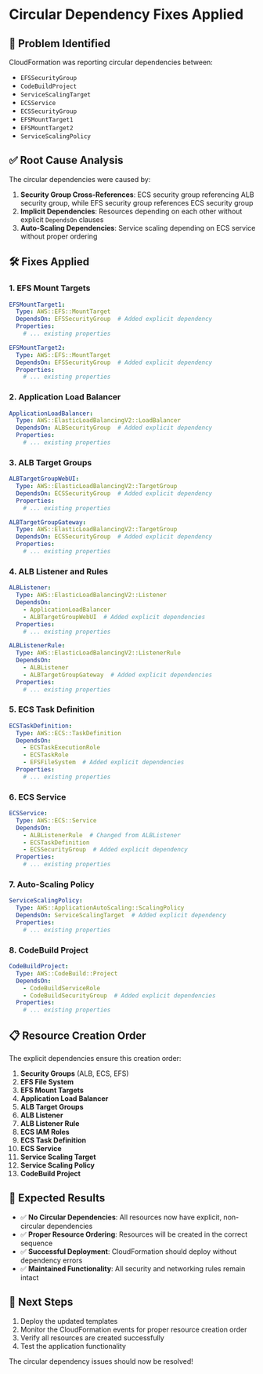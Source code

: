 # Circular Dependency Fixes Applied

## 🔧 **Problem Identified**
CloudFormation was reporting circular dependencies between:
- `EFSSecurityGroup`
- `CodeBuildProject` 
- `ServiceScalingTarget`
- `ECSService`
- `ECSSecurityGroup`
- `EFSMountTarget1`
- `EFSMountTarget2`
- `ServiceScalingPolicy`

## ✅ **Root Cause Analysis**
The circular dependencies were caused by:
1. **Security Group Cross-References**: ECS security group referencing ALB security group, while EFS security group references ECS security group
2. **Implicit Dependencies**: Resources depending on each other without explicit `DependsOn` clauses
3. **Auto-Scaling Dependencies**: Service scaling depending on ECS service without proper ordering

## 🛠️ **Fixes Applied**

### **1. EFS Mount Targets**
```yaml
EFSMountTarget1:
  Type: AWS::EFS::MountTarget
  DependsOn: EFSSecurityGroup  # Added explicit dependency
  Properties:
    # ... existing properties

EFSMountTarget2:
  Type: AWS::EFS::MountTarget
  DependsOn: EFSSecurityGroup  # Added explicit dependency
  Properties:
    # ... existing properties
```

### **2. Application Load Balancer**
```yaml
ApplicationLoadBalancer:
  Type: AWS::ElasticLoadBalancingV2::LoadBalancer
  DependsOn: ALBSecurityGroup  # Added explicit dependency
  Properties:
    # ... existing properties
```

### **3. ALB Target Groups**
```yaml
ALBTargetGroupWebUI:
  Type: AWS::ElasticLoadBalancingV2::TargetGroup
  DependsOn: ECSSecurityGroup  # Added explicit dependency
  Properties:
    # ... existing properties

ALBTargetGroupGateway:
  Type: AWS::ElasticLoadBalancingV2::TargetGroup
  DependsOn: ECSSecurityGroup  # Added explicit dependency
  Properties:
    # ... existing properties
```

### **4. ALB Listener and Rules**
```yaml
ALBListener:
  Type: AWS::ElasticLoadBalancingV2::Listener
  DependsOn: 
    - ApplicationLoadBalancer
    - ALBTargetGroupWebUI  # Added explicit dependencies
  Properties:
    # ... existing properties

ALBListenerRule:
  Type: AWS::ElasticLoadBalancingV2::ListenerRule
  DependsOn: 
    - ALBListener
    - ALBTargetGroupGateway  # Added explicit dependencies
  Properties:
    # ... existing properties
```

### **5. ECS Task Definition**
```yaml
ECSTaskDefinition:
  Type: AWS::ECS::TaskDefinition
  DependsOn: 
    - ECSTaskExecutionRole
    - ECSTaskRole
    - EFSFileSystem  # Added explicit dependencies
  Properties:
    # ... existing properties
```

### **6. ECS Service**
```yaml
ECSService:
  Type: AWS::ECS::Service
  DependsOn: 
    - ALBListenerRule  # Changed from ALBListener
    - ECSTaskDefinition
    - ECSSecurityGroup  # Added explicit dependency
  Properties:
    # ... existing properties
```

### **7. Auto-Scaling Policy**
```yaml
ServiceScalingPolicy:
  Type: AWS::ApplicationAutoScaling::ScalingPolicy
  DependsOn: ServiceScalingTarget  # Added explicit dependency
  Properties:
    # ... existing properties
```

### **8. CodeBuild Project**
```yaml
CodeBuildProject:
  Type: AWS::CodeBuild::Project
  DependsOn: 
    - CodeBuildServiceRole
    - CodeBuildSecurityGroup  # Added explicit dependencies
  Properties:
    # ... existing properties
```

## 📋 **Resource Creation Order**

The explicit dependencies ensure this creation order:

1. **Security Groups** (ALB, ECS, EFS)
2. **EFS File System**
3. **EFS Mount Targets**
4. **Application Load Balancer**
5. **ALB Target Groups**
6. **ALB Listener**
7. **ALB Listener Rule**
8. **ECS IAM Roles**
9. **ECS Task Definition**
10. **ECS Service**
11. **Service Scaling Target**
12. **Service Scaling Policy**
13. **CodeBuild Project**

## 🎯 **Expected Results**

- ✅ **No Circular Dependencies**: All resources now have explicit, non-circular dependencies
- ✅ **Proper Resource Ordering**: Resources will be created in the correct sequence
- ✅ **Successful Deployment**: CloudFormation should deploy without dependency errors
- ✅ **Maintained Functionality**: All security and networking rules remain intact

## 🚀 **Next Steps**

1. Deploy the updated templates
2. Monitor the CloudFormation events for proper resource creation order
3. Verify all resources are created successfully
4. Test the application functionality

The circular dependency issues should now be resolved! 